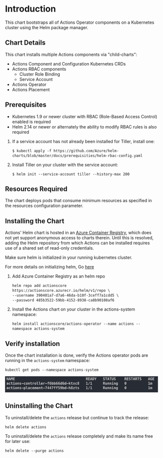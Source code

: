 # Introduction
This chart bootstraps all of Actions Operator components on a Kubernetes cluster using the Helm package manager.

## Chart Details
This chart installs multiple Actions components via "child-charts":

* Actions Component and Configuration Kubernetes CRDs
* Actions RBAC components
    * Cluster Role Binding
    * Service Account
* Actions Operator
* Actions Placement

## Prerequisites
* Kubernetes 1.9 or newer cluster with RBAC (Role-Based Access Control) enabled is required
* Helm 2.14 or newer or alternately the ability to modify RBAC rules is also required

1. If a service account has not already been installed for Tiller, install one:
    ```
    $ kubectl apply -f https://github.com/Azure/helm-charts/blob/master/docs/prerequisities/helm-rbac-config.yaml
    ```

2. Install Tiller on your cluster with the service account:
    ```
    $ helm init --service-account tiller --history-max 200
    ```

## Resources Required
The chart deploys pods that consume minimum resources as specified in the resources configuration parameter.

## Installing the Chart

Actions' Helm chart is hosted in an [Azure Container Registry](https://azure.microsoft.com/en-us/services/container-registry/),
which does not yet support anonymous access to charts therein. Until this is
resolved, adding the Helm repository from which Actions can be installed requires
use of a shared set of read-only credentials.

Make sure helm is initialized in your running kubernetes cluster.

For more details on initializing helm, Go [here](https://docs.helm.sh/helm/#helm)

1. Add Azure Container Registry as an helm repo
    ```
    helm repo add actionscore https://actionscore.azurecr.io/helm/v1/repo \
    --username 390401a7-d7a6-46da-b10f-3ceff7a1cdd5 \
    --password 485b3522-59bb-4152-8938-ca8b90108af6
    ```

2. Install the Actions chart on your cluster in the actions-system namespace:
    ```
    helm install actionscore/actions-operator --name actions --namespace actions-system
    ``` 

## Verify installation

Once the chart installation is done, verify the Actions operator pods are running in the `actions-system` namespace:
```
kubectl get pods --namespace actions-system
```
 
![actions_helm_success](/charts/actions-operator/img/actions_helm_success.png)

## Uninstalling the Chart

To uninstall/delete the `actions` release but continue to track the release:
```
helm delete actions
```

To uninstall/delete the `actions` release completely and make its name free for later use:
```
helm delete --purge actions
```

